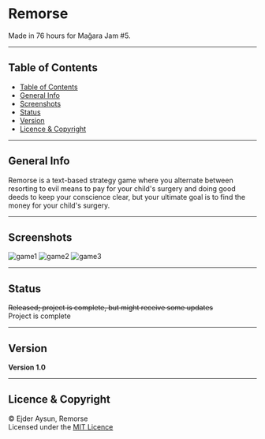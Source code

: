 # Remorse
Made in 76 hours for Mağara Jam #5.

---
## Table of Contents
  * [Table of Contents](#table-of-contents)
  * [General Info](#general-info)
  * [Screenshots](#screenshots)
  * [Status](#status)
  * [Version](#version)
  * [Licence & Copyright](#licence--copyright)

---
## General Info
Remorse is a text-based strategy game where you alternate between resorting to evil means to pay for your child's surgery and doing good deeds to keep your conscience clear, but your ultimate goal is to find the money for your child's surgery.

---
## Screenshots
![game1](https://user-images.githubusercontent.com/71559273/194382560-504425b6-4060-4c66-8811-ea4e36dbeb74.png)
![game2](https://user-images.githubusercontent.com/71559273/194382553-7e3d7907-c3f3-474d-93ea-18f7c375013d.png)
![game3](https://user-images.githubusercontent.com/71559273/194382548-4e45555f-4d8c-4cae-954f-55f787eb6224.png)

---
## Status
~~Released; project is complete, but might receive some updates~~  
Project is complete  

---
## Version
**Version 1.0**

---
## Licence & Copyright
© Ejder Aysun, Remorse  
Licensed under the [MIT Licence](https://github.com/EjderAysun/Remorse/blob/main/LICENCE)